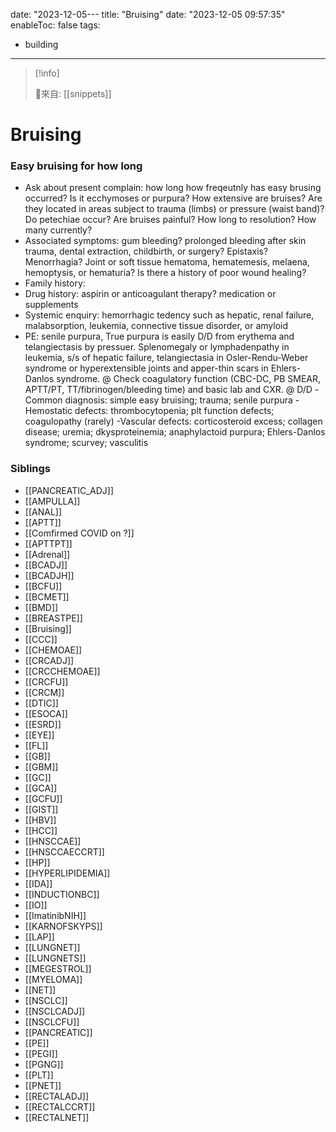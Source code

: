 date: "2023-12-05---
title: "Bruising"
date: "2023-12-05 09:57:35"
enableToc: false
tags:
  - building
---
> [!info]
>
> 🌱來自: [[snippets]]
# Bruising
### Easy bruising for how long
- Ask about present complain: how long how freqeutnly has easy brusing occurred? Is it ecchymoses or purpura? How extensive are bruises? Are they located in areas subject to trauma (limbs) or pressure (waist band)? Do petechiae occur? Are bruises painful? How long to resolution? How many currently?
- Associated symptoms: gum bleeding? prolonged bleeding after skin trauma, dental extraction, childbirth, or surgery? Epistaxis? Menorrhagia? Joint or soft tissue hematoma, hematemesis, melaena, hemoptysis, or hematuria? Is there a history of poor wound healing?
- Family history:
- Drug history: aspirin or anticoagulant therapy? medication or supplements
- Systemic enquiry: hemorrhagic tedency such as hepatic, renal failure, malabsorption, leukemia, connective tissue disorder, or amyloid
- PE: senile purpura, True purpura is easily D/D from erythema and telangiectasis by pressuer. Splenomegaly or lymphadenpathy in leukemia, s/s of hepatic failure, telangiectasia in Osler-Rendu-Weber syndrome or hyperextensible joints and apper-thin scars in Ehlers-Danlos syndrome.
  @ Check coagulatory function (CBC-DC, PB SMEAR, APTT/PT, TT/fibrinogen/bleeding time) and basic lab and CXR.
  @ D/D
  -Common diagnosis: simple easy bruising; trauma; senile purpura
  -Hemostatic defects: thrombocytopenia; plt function defects; coagulopathy (rarely)
  -Vascular defects: corticosteroid excess; collagen disease; uremia; dkysproteinemia; anaphylactoid purpura; Ehlers-Danlos syndrome; scurvey; vasculitis
### Siblings
- [[PANCREATIC_ADJ]]
- [[AMPULLA]]
- [[ANAL]]
- [[APTT]]
- [[Comfirmed COVID on ?]]
- [[APTTPT]]
- [[Adrenal]]
- [[BCADJ]]
- [[BCADJH]]
- [[BCFU]]
- [[BCMET]]
- [[BMD]]
- [[BREASTPE]]
- [[Bruising]]
- [[CCC]]
- [[CHEMOAE]]
- [[CRCADJ]]
- [[CRCCHEMOAE]]
- [[CRCFU]]
- [[CRCM]]
- [[DTIC]]
- [[ESOCA]]
- [[ESRD]]
- [[EYE]]
- [[FL]]
- [[GB]]
- [[GBM]]
- [[GC]]
- [[GCA]]
- [[GCFU]]
- [[GIST]]
- [[HBV]]
- [[HCC]]
- [[HNSCCAE]]
- [[HNSCCAECCRT]]
- [[HP]]
- [[HYPERLIPIDEMIA]]
- [[IDA]]
- [[INDUCTIONBC]]
- [[IO]]
- [[ImatinibNIH]]
- [[KARNOFSKYPS]]
- [[LAP]]
- [[LUNGNET]]
- [[LUNGNETS]]
- [[MEGESTROL]]
- [[MYELOMA]]
- [[NET]]
- [[NSCLC]]
- [[NSCLCADJ]]
- [[NSCLCFU]]
- [[PANCREATIC]]
- [[PE]]
- [[PEGI]]
- [[PGNG]]
- [[PLT]]
- [[PNET]]
- [[RECTALADJ]]
- [[RECTALCCRT]]
- [[RECTALNET]]
